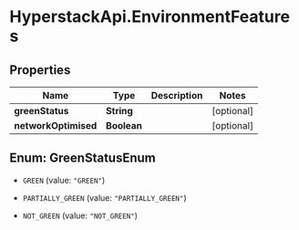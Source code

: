 # HyperstackApi.EnvironmentFeatures

## Properties

Name | Type | Description | Notes
------------ | ------------- | ------------- | -------------
**greenStatus** | **String** |  | [optional] 
**networkOptimised** | **Boolean** |  | [optional] 



## Enum: GreenStatusEnum


* `GREEN` (value: `"GREEN"`)

* `PARTIALLY_GREEN` (value: `"PARTIALLY_GREEN"`)

* `NOT_GREEN` (value: `"NOT_GREEN"`)




